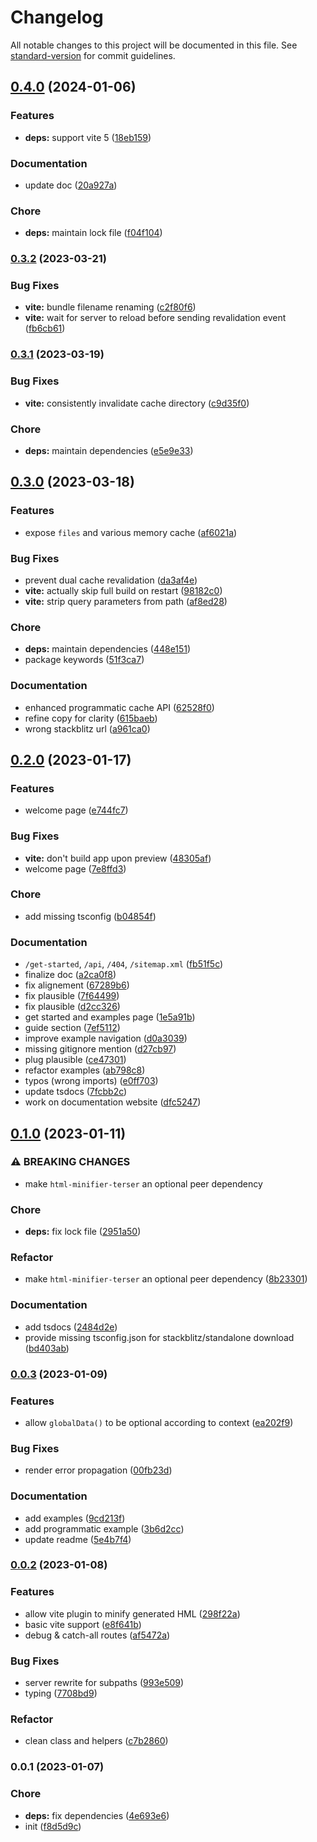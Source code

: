 # Changelog

All notable changes to this project will be documented in this file. See [standard-version](https://github.com/conventional-changelog/standard-version) for commit guidelines.

## [0.4.0](https://github.com/lihbr/akte/compare/v0.3.2...v0.4.0) (2024-01-06)


### Features

* **deps:** support vite 5 ([18eb159](https://github.com/lihbr/akte/commit/18eb1593d41acc54cec0f07a7b642862591b1d10))


### Documentation

* update doc ([20a927a](https://github.com/lihbr/akte/commit/20a927a23313a41041a4adb8c1d89eaf50e28e85))


### Chore

* **deps:** maintain lock file ([f04f104](https://github.com/lihbr/akte/commit/f04f10456b118053d2974053ec6a6c4e63ceb35a))

### [0.3.2](https://github.com/lihbr/akte/compare/v0.3.1...v0.3.2) (2023-03-21)


### Bug Fixes

* **vite:** bundle filename renaming ([c2f80f6](https://github.com/lihbr/akte/commit/c2f80f6aa58ec6dc768b984381eb86e5f2587ecd))
* **vite:** wait for server to reload before sending revalidation event ([fb6cb61](https://github.com/lihbr/akte/commit/fb6cb613b0b0a3463882d4eee5370c8488624db9))

### [0.3.1](https://github.com/lihbr/akte/compare/v0.3.0...v0.3.1) (2023-03-19)


### Bug Fixes

* **vite:** consistently invalidate cache directory ([c9d35f0](https://github.com/lihbr/akte/commit/c9d35f0bac99523210b570135af7ca844e3d6341))


### Chore

* **deps:** maintain dependencies ([e5e9e33](https://github.com/lihbr/akte/commit/e5e9e330557c3fc07d0e001512d61214901161b5))

## [0.3.0](https://github.com/lihbr/akte/compare/v0.2.0...v0.3.0) (2023-03-18)


### Features

* expose `files` and various memory cache ([af6021a](https://github.com/lihbr/akte/commit/af6021a5c59af83c4430f9d4424d1419ead7939f))


### Bug Fixes

* prevent dual cache revalidation ([da3af4e](https://github.com/lihbr/akte/commit/da3af4e1237fa5ba32b82525df0811242119fc87))
* **vite:** actually skip full build on restart ([98182c0](https://github.com/lihbr/akte/commit/98182c017084fe8f156b3de1a516d1277fcc38c4))
* **vite:** strip query parameters from path ([af8ed28](https://github.com/lihbr/akte/commit/af8ed280f8b0359444bfd626a82fcef6506e183f))


### Chore

* **deps:** maintain dependencies ([448e151](https://github.com/lihbr/akte/commit/448e151c5595af4da6e2332025d1cd5f27f5d805))
* package keywords ([51f3ca7](https://github.com/lihbr/akte/commit/51f3ca7db50d38f8c20af3ac52da856e796a0627))


### Documentation

* enhanced programmatic cache API ([62528f0](https://github.com/lihbr/akte/commit/62528f014e5da33d9ee6901c89f2e034930f9d78))
* refine copy for clarity ([615baeb](https://github.com/lihbr/akte/commit/615baebc878de41262a31537d2e5e85a168a8f27))
* wrong stackblitz url ([a961ca0](https://github.com/lihbr/akte/commit/a961ca0b72b0c058f13fd7bf5e262fdd36ddc2dc))

## [0.2.0](https://github.com/lihbr/akte/compare/v0.1.0...v0.2.0) (2023-01-17)


### Features

* welcome page ([e744fc7](https://github.com/lihbr/akte/commit/e744fc7b77ca5e2333d1453079d09a3f09f0ac34))


### Bug Fixes

* **vite:** don't build app upon preview ([48305af](https://github.com/lihbr/akte/commit/48305afffd816db68fefe1bf0c540d8fad4e8d46))
* welcome page ([7e8ffd3](https://github.com/lihbr/akte/commit/7e8ffd3041ed374cd9e832e231aa9c07ef4b5cb8))


### Chore

* add missing tsconfig ([b04854f](https://github.com/lihbr/akte/commit/b04854f694fd8b28a4d68e807a94735139a4c23d))


### Documentation

* `/get-started`, `/api`, `/404`, `/sitemap.xml` ([fb51f5c](https://github.com/lihbr/akte/commit/fb51f5c451f13bfcdb395f859522642513855548))
* finalize doc ([a2ca0f8](https://github.com/lihbr/akte/commit/a2ca0f88fe651f4ac921b524d37e2ff88022021e))
* fix alignement ([67289b6](https://github.com/lihbr/akte/commit/67289b64cb8bba7b8a168120fce7c1591b5c266f))
* fix plausible ([7f64499](https://github.com/lihbr/akte/commit/7f64499bd64760b03baf5696fadd85ceb4168ab7))
* fix plausible ([d2cc326](https://github.com/lihbr/akte/commit/d2cc32680f3f333f1da146e4ec3c9f803e16e92c))
* get started and examples page ([1e5a91b](https://github.com/lihbr/akte/commit/1e5a91b2189cdba7b4003703b38e6741238d1fba))
* guide section ([7ef5112](https://github.com/lihbr/akte/commit/7ef5112712a865052adc53e14f39e194fa174c8d))
* improve example navigation ([d0a3039](https://github.com/lihbr/akte/commit/d0a303924dd16a67e143cabd174b806c7f8bff61))
* missing gitignore mention ([d27cb97](https://github.com/lihbr/akte/commit/d27cb97aa155c81a8c925953a9141af10819f805))
* plug plausible ([ce47301](https://github.com/lihbr/akte/commit/ce473016c3411b6adbd349b7f7527814553a5fdf))
* refactor examples ([ab798c8](https://github.com/lihbr/akte/commit/ab798c81ca61e4da803246e498a8b71412636e43))
* typos (wrong imports) ([e0ff703](https://github.com/lihbr/akte/commit/e0ff7031330ae551840f5032a0bd5b4431a8493f))
* update tsdocs ([7fcbb2c](https://github.com/lihbr/akte/commit/7fcbb2cc9d95e11789fcb2b3ceccf8e7c304bd8b))
* work on documentation website ([dfc5247](https://github.com/lihbr/akte/commit/dfc52472d359678543b29a3892afd02bf0632138))

## [0.1.0](https://github.com/lihbr/akte/compare/v0.0.3...v0.1.0) (2023-01-11)


### ⚠ BREAKING CHANGES

* make `html-minifier-terser` an optional peer dependency

### Chore

* **deps:** fix lock file ([2951a50](https://github.com/lihbr/akte/commit/2951a50562c6747886d5b6cdac720910257020f5))


### Refactor

* make `html-minifier-terser` an optional peer dependency ([8b23301](https://github.com/lihbr/akte/commit/8b23301ad76da9327f9a526c6365dc589bce771e))


### Documentation

* add tsdocs ([2484d2e](https://github.com/lihbr/akte/commit/2484d2e25c0dbb1400cd84c58e2a09e2d12d4aa8))
* provide missing tsconfig.json for stackblitz/standalone download ([bd403ab](https://github.com/lihbr/akte/commit/bd403abda9fd805a6614670189fb53d95d4b96a1))

### [0.0.3](https://github.com/lihbr/akte/compare/v0.0.2...v0.0.3) (2023-01-09)


### Features

* allow `globalData()` to be optional according to context ([ea202f9](https://github.com/lihbr/akte/commit/ea202f90c45e22615315cdf31f4a43fc54d7fae0))


### Bug Fixes

* render error propagation ([00fb23d](https://github.com/lihbr/akte/commit/00fb23d213a5d04cdc29ef95c7795fbfa29126b5))


### Documentation

* add examples ([9cd213f](https://github.com/lihbr/akte/commit/9cd213fd9b85a72dfd63aa0b930e23a8b42123ee))
* add programmatic example ([3b6d2cc](https://github.com/lihbr/akte/commit/3b6d2ccb22a93a350f38c6bbf83e280c46f048c7))
* update readme ([5e4b7f4](https://github.com/lihbr/akte/commit/5e4b7f45e946b2905dfab367051d1bf010dde38c))

### [0.0.2](https://github.com/lihbr/akte/compare/v0.0.1...v0.0.2) (2023-01-08)


### Features

* allow vite plugin to minify generated HML ([298f22a](https://github.com/lihbr/akte/commit/298f22ab7bd52ed03d8e54f97bebf88b5a1b0b07))
* basic vite support ([e8f641b](https://github.com/lihbr/akte/commit/e8f641b4864cf28d4d289f1e5ece8af133a92a92))
* debug & catch-all routes ([af5472a](https://github.com/lihbr/akte/commit/af5472a52122fc568d1e0c47a3962881fb14661a))


### Bug Fixes

* server rewrite for subpaths ([993e509](https://github.com/lihbr/akte/commit/993e50947fc8e10c4b2b83995ef04e80557fea2b))
* typing ([7708bd9](https://github.com/lihbr/akte/commit/7708bd962b5d22cbe50c7502ad3c9371aadd23db))


### Refactor

* clean class and helpers ([c7b2860](https://github.com/lihbr/akte/commit/c7b2860baa6dadc713e935fe7711a870822f42d3))

### 0.0.1 (2023-01-07)


### Chore

* **deps:** fix dependencies ([4e693e6](https://github.com/lihbr/akte/commit/4e693e61864cd79439bf19120ad3bd48e0e25a79))
* init ([f8d5d9c](https://github.com/lihbr/akte/commit/f8d5d9c12015923fcbaf7e2e3d1ec25444c920b3))
